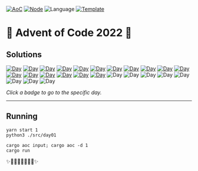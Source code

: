 <!-- Entries between SOLUTIONS and RESULTS tags are auto-generated -->

[![AoC](https://badgen.net/badge/AoC/2022/blue)](https://adventofcode.com/2022)
[![Node](https://badgen.net/badge/Node/v16.13.0+/blue)](https://nodejs.org/en/download/)
![Language](https://badgen.net/badge/Language/TypeScript/blue)
[![Template](https://badgen.net/badge/Template/aocrunner/blue)](https://github.com/caderek/aocrunner)

# 🎄 Advent of Code 2022 🎄

## Solutions

<!--SOLUTIONS-->

[![Day](https://badgen.net/badge/01/%E2%98%85%E2%98%85/yellow)](src/day01)
[![Day](https://badgen.net/badge/02/%E2%98%85%E2%98%85/yellow)](src/day02)
[![Day](https://badgen.net/badge/03/%E2%98%85%E2%98%85/yellow)](src/day03)
[![Day](https://badgen.net/badge/04/%E2%98%85%E2%98%85/yellow)](src/day04)
[![Day](https://badgen.net/badge/05/%E2%98%85%E2%98%85/yellow)](src/day05)
[![Day](https://badgen.net/badge/06/%E2%98%85%E2%98%85/yellow)](src/day06)
[![Day](https://badgen.net/badge/07/%E2%98%85%E2%98%85/yellow)](src/day07)
[![Day](https://badgen.net/badge/08/%E2%98%85%E2%98%85/yellow)](src/day08)
[![Day](https://badgen.net/badge/09/%E2%98%85%E2%98%85/yellow)](src/day09)
[![Day](https://badgen.net/badge/10/%E2%98%85%E2%98%85/yellow)](src/day10)
[![Day](https://badgen.net/badge/11/%E2%98%85%E2%98%85/yellow)](src/day11)
[![Day](https://badgen.net/badge/12/%E2%98%85%E2%98%85/yellow)](src/day12)
[![Day](https://badgen.net/badge/13/%E2%98%85%E2%98%85/yellow)](src/day13)
[![Day](https://badgen.net/badge/14/%E2%98%85%E2%98%85/yellow)](src/day14)
[![Day](https://badgen.net/badge/15/%E2%98%85%E2%98%85/yellow)](src/day15)
[![Day](https://badgen.net/badge/16/%E2%98%85%E2%98%85/yellow)](src/day16)
[![Day](https://badgen.net/badge/17/%E2%98%85%E2%98%85/yellow)](src/day17)
![Day](https://badgen.net/badge/18/%E2%98%86%E2%98%86/gray)
![Day](https://badgen.net/badge/19/%E2%98%86%E2%98%86/gray)
![Day](https://badgen.net/badge/20/%E2%98%86%E2%98%86/gray)
![Day](https://badgen.net/badge/21/%E2%98%86%E2%98%86/gray)
![Day](https://badgen.net/badge/22/%E2%98%86%E2%98%86/gray)
![Day](https://badgen.net/badge/23/%E2%98%86%E2%98%86/gray)
![Day](https://badgen.net/badge/24/%E2%98%86%E2%98%86/gray)
![Day](https://badgen.net/badge/25/%E2%98%86%E2%98%86/gray)

<!--/SOLUTIONS-->

_Click a badge to go to the specific day._

---

## Running

```
yarn start 1
python3 ./src/day01

cargo aoc input; cargo aoc -d 1
cargo run
```


✨🎄🎁🎄🎅🎄🎁🎄✨